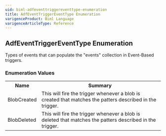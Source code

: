 ```yaml
---
uid: biml-adfeventtriggereventtype-enumeration
title: AdfEventTriggerEventType Enumeration
varigenceProduct: Biml Language
varigenceArticleType: Reference
---
```


## AdfEventTriggerEventType Enumeration<div class="LanguageSummary"><div class ="SummaryItem">Types of events that can populate the "events" collection in Event-Based triggers.</div></div><div class="EnumValueGroup">### Enumeration Values<table id="EnumValue" class="MemberList"><tbody><tr><th class="MemberNameColumnHeader">Name</th><th class="MemberSummaryColumnHeader">Summary</th></tr><tr class="cd0"><td class="MemberName">BlobCreated</td><td class="MemberSummary"><div class ="SummaryItem">This will fire the trigger whenever a blob is created that matches the patters described in the trigger.</div> </td></tr><tr class="cd1"><td class="MemberName">BlobDeleted</td><td class="MemberSummary"><div class ="SummaryItem">This will fire the trigger whenever a blob is deleted that matches the patters described in the trigger.</div> </td></tr></tbody></table></div>